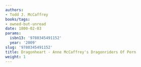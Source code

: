 ```yaml
---
authors:
- Todd J. McCaffrey
books/tags:
- owned-but-unread
date: 1800-02-03
params:
  isbn13: '9780345491152'
  year: '2009'
slug: '9780345491152'
title: Dragonheart - Anne McCaffrey's Dragonriders Of Pern
weight: 1
---
```


<!--more-->